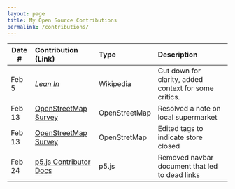 ```yaml
---
layout: page
title: My Open Source Contributions
permalink: /contributions/
---
```


<!--
Type of the contribution should be "Wikipedia edit", "OpenStreet Map feature", "Documentation", "Course website", "Blog",
"Browser Add-on", etc.

The description should include a brief summary of what you did.

The link should bring us to a public page that shows your contribution. 

Replace the first row with your own contribution. 

-->





| Date #       | Contribution (Link)  | Type  | Description |
|---|:---|:---|:---|
| Feb 5   | [*Lean In*](https://en.wikipedia.org/w/index.php?title=Lean_In&oldid=prev&diff=1137724360)   | Wikipedia    |   Cut down for clarity, added context for some critics.   |
| Feb 13   | [OpenStreetMap Survey](https://www.openstreetmap.org/note/3533289)     | OpenStreetMap    | Resolved a note on local supermarket    |
| Feb 13    | [OpenStreetMap Survey](https://www.openstreetmap.org/changeset/132512566)    | OpenStretMap    | Edited tags to indicate store closed     |
| Feb 24    | [p5.js Contributor Docs](https://github.com/processing/p5.js/pull/6039)    | p5.js    | Removed navbar document that led to dead links     |